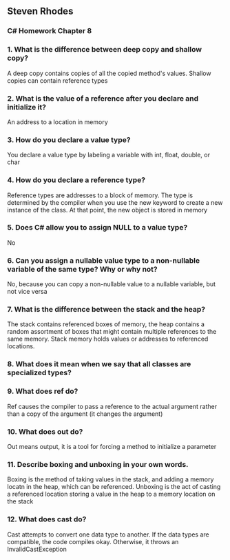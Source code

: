 ## Steven Rhodes
### C# Homework Chapter 8

### 1. What is the difference between deep copy and shallow copy?
A deep copy contains copies of all the copied method's values. Shallow copies can contain reference types

### 2. What is the value of a reference after you declare and initialize it?
An address to a location in memory

### 3. How do you declare a value type?
You declare a value type by labeling a variable with int, float, double, or char

### 4. How do you declare a reference type?
Reference types are addresses to a block of memory. The type is determined by the compiler when you use the new keyword to create a new instance of the class. At that point, the new object is stored in memory

### 5. Does C# allow you to assign NULL to a value type?
No

### 6. Can you assign a nullable value type to a non-nullable variable of the same type? Why or why not?
No, because you can copy a non-nullable value to a nullable variable, but not vice versa

### 7. What is the difference between the stack and the heap?
The stack contains referenced boxes of memory, the heap contains a random assortment of boxes that might contain multiple references to the same memory. Stack memory holds values or addresses to referenced locations.

### 8. What does it mean when we say that all classes are specialized types?

### 9. What does ref do?
Ref causes the compiler to pass a reference to the actual argument rather than a copy of the argument (it changes the argument)

### 10. What does out do?
Out means output, it is a tool for forcing a method to initialize a parameter

### 11. Describe boxing and unboxing in your own words.
Boxing is the method of taking values in the stack, and adding a memory locatn in the heap, which can be referenced. Unboxing is the act of casting a referenced location storing a value in the heap to a memory location on the stack

### 12. What does cast do?
Cast attempts to convert one data type to another. If the data types are compatible, the code compiles okay. Otherwise, it throws an InvalidCastException


